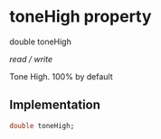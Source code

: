 


# toneHigh property







double toneHigh
  
_<span class="feature">read / write</span>_



<p>Tone High. 100% by default</p>



## Implementation

```dart
double toneHigh;
```







